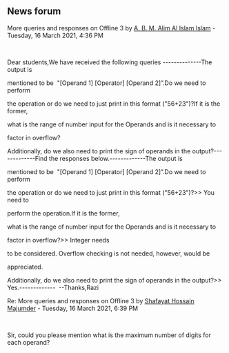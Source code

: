 <h2>News forum</h2><a href="https://moodle.cse.buet.ac.bd/user/view.php?id=34&course=570"></a>
More queries and responses on Offline 3
by <a href="https://moodle.cse.buet.ac.bd/user/view.php?id=34&course=570">A. B. M. Alim Al Islam Islam</a> - Tuesday, 16 March 2021, 4:36 PM


 

Dear students,We have received the following queries --------------The output is
mentioned to be  "[Operand 1] [Operator] [Operand 2]”.Do we need to perform
the operation or do we need to just print in this format ("56+23")?If it is the former,
what is the range of number input for the Operands and is it necessary to
factor in overflow?<br />
Additionally, do we also need to print the sign of operands in the output?-------------Find the responses below.-------------The output is
mentioned to be  "[Operand 1] [Operator] [Operand 2]”.Do we need to perform
the operation or do we need to just print in this format ("56+23")?>> You need to
perform the operation.If it is the former,
what is the range of number input for the Operands and is it necessary to
factor in overflow?>> Integer needs
to be considered. Overflow checking is not needed, however, would be
appreciated.<br />
Additionally, do we also need to print the sign of operands in the output?>> Yes.-------------
 --Thanks,Razi





<a href="https://moodle.cse.buet.ac.bd/user/view.php?id=1420&course=570"></a>
Re: More queries and responses on Offline 3
by <a href="https://moodle.cse.buet.ac.bd/user/view.php?id=1420&course=570">Shafayat Hossain Majumder</a> - Tuesday, 16 March 2021, 6:39 PM


 

Sir, could you please mention what is the maximum number of digits for each operand?








